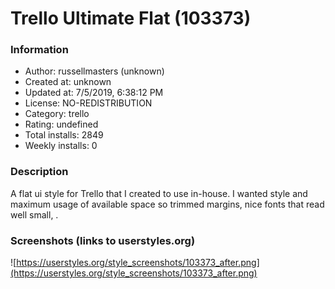 # Trello Ultimate Flat (103373)

### Information
- Author: russellmasters (unknown)
- Created at: unknown
- Updated at: 7/5/2019, 6:38:12 PM
- License: NO-REDISTRIBUTION
- Category: trello
- Rating: undefined
- Total installs: 2849
- Weekly installs: 0


### Description
A flat ui style for Trello that I created to use in-house. I wanted style and maximum usage of available space so trimmed margins, nice fonts that read well small, .


### Screenshots (links to userstyles.org)
![https://userstyles.org/style_screenshots/103373_after.png](https://userstyles.org/style_screenshots/103373_after.png)



